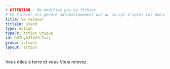```yaml
---
# ATTENTION : Ne modifiez pas ce fichier
# Ce fichier est généré automatiquement par un script d'après les données du module Foundry VTT officiel et de sa traduction
title: Se relever
titleEn: Stand
type: action
typeFr: Action Unique
id: OdIUybJ3ddfL7wzj
group: actions
layout: action
---
```

<p>Vous étiez à terre et vous Vous relevez.</p>
